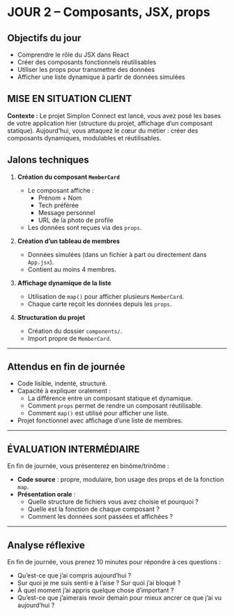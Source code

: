 # JOUR 2 – Composants, JSX, props

## Objectifs du jour

- Comprendre le rôle du JSX dans React
- Créer des composants fonctionnels réutilisables
- Utiliser les props pour transmettre des données
- Afficher une liste dynamique à partir de données simulées

## MISE EN SITUATION CLIENT

**Contexte :** Le projet Simplon Connect est lancé, vous avez posé les bases de votre application hier (structure du projet, affichage d’un composant statique). Aujourd’hui, vous attaquez le cœur du métier : créer des composants dynamiques, modulables et réutilisables.

## Jalons techniques

1. **Création du composant `MemberCard`**
   - Le composant affiche :
     - Prénom + Nom
     - Tech préférée
     - Message personnel
     - URL de la photo de profile
   - Les données sont reçues via des `props`.

2. **Création d’un tableau de membres**
   - Données simulées (dans un fichier à part ou directement dans `App.jsx`).
   - Contient au moins 4 membres.

3. **Affichage dynamique de la liste**
   - Utilisation de `map()` pour afficher plusieurs `MemberCard`.
   - Chaque carte reçoit les données depuis les `props`.

4. **Structuration du projet**
   - Création du dossier `components/`.
   - Import propre de `MemberCard`.

---

## Attendus en fin de journée

- Code lisible, indenté, structuré.
- Capacité à expliquer oralement :
  - La différence entre un composant statique et dynamique.
  - Comment `props` permet de rendre un composant réutilisable.
  - Comment `map()` est utilisé pour afficher une liste.
- Projet fonctionnel avec affichage d’une liste de membres.

---

## ÉVALUATION INTERMÉDIAIRE

En fin de journée, vous présenterez en binôme/trinôme :
- **Code source** : propre, modulaire, bon usage des props et de la fonction `map`.
- **Présentation orale** :
  - Quelle structure de fichiers vous avez choisie et pourquoi ?
  - Quelle est la fonction de chaque composant ?
  - Comment les données sont passées et affichées ?

---

## Analyse réflexive

En fin de journée, vous prenez 10 minutes pour répondre à ces questions :
- Qu’est-ce que j’ai compris aujourd’hui ?
- Sur quoi je me suis senti·e à l’aise ? Sur quoi j’ai bloqué ?
- À quel moment j’ai appris quelque chose d’important ?
- Qu’est-ce que j’aimerais revoir demain pour mieux ancrer ce que j’ai vu aujourd’hui ?
